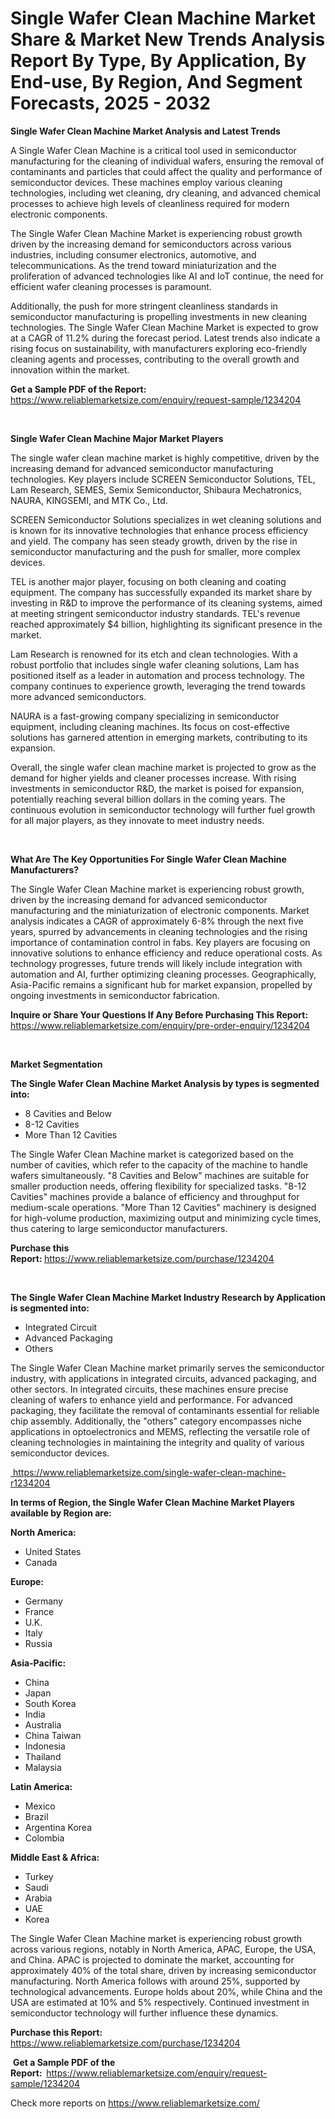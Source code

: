 <p><h1>Single Wafer Clean Machine Market Share & Market New Trends Analysis Report By Type, By Application, By End-use, By Region, And Segment Forecasts, 2025 - 2032</h1></p><p><strong>Single Wafer Clean Machine Market Analysis and Latest Trends</strong></p>
<p><p>A Single Wafer Clean Machine is a critical tool used in semiconductor manufacturing for the cleaning of individual wafers, ensuring the removal of contaminants and particles that could affect the quality and performance of semiconductor devices. These machines employ various cleaning technologies, including wet cleaning, dry cleaning, and advanced chemical processes to achieve high levels of cleanliness required for modern electronic components.</p><p>The Single Wafer Clean Machine Market is experiencing robust growth driven by the increasing demand for semiconductors across various industries, including consumer electronics, automotive, and telecommunications. As the trend toward miniaturization and the proliferation of advanced technologies like AI and IoT continue, the need for efficient wafer cleaning processes is paramount. </p><p>Additionally, the push for more stringent cleanliness standards in semiconductor manufacturing is propelling investments in new cleaning technologies. The Single Wafer Clean Machine Market is expected to grow at a CAGR of 11.2% during the forecast period. Latest trends also indicate a rising focus on sustainability, with manufacturers exploring eco-friendly cleaning agents and processes, contributing to the overall growth and innovation within the market.</p></p>
<p><strong>Get a Sample PDF of the Report:&nbsp;</strong> <a href="https://www.reliablemarketsize.com/enquiry/request-sample/1234204?utm_campaign=2804&utm_medium=2&utm_source=Github&utm_content=ia&utm_term=06042025&utm_id=single-wafer-clean-machine">https://www.reliablemarketsize.com/enquiry/request-sample/1234204</a></p>
<p>&nbsp;</p>
<p><strong>Single Wafer Clean Machine Major Market Players</strong></p>
<p><p>The single wafer clean machine market is highly competitive, driven by the increasing demand for advanced semiconductor manufacturing technologies. Key players include SCREEN Semiconductor Solutions, TEL, Lam Research, SEMES, Semix Semiconductor, Shibaura Mechatronics, NAURA, KINGSEMI, and MTK Co., Ltd. </p><p>SCREEN Semiconductor Solutions specializes in wet cleaning solutions and is known for its innovative technologies that enhance process efficiency and yield. The company has seen steady growth, driven by the rise in semiconductor manufacturing and the push for smaller, more complex devices.</p><p>TEL is another major player, focusing on both cleaning and coating equipment. The company has successfully expanded its market share by investing in R&D to improve the performance of its cleaning systems, aimed at meeting stringent semiconductor industry standards. TEL's revenue reached approximately $4 billion, highlighting its significant presence in the market.</p><p>Lam Research is renowned for its etch and clean technologies. With a robust portfolio that includes single wafer cleaning solutions, Lam has positioned itself as a leader in automation and process technology. The company continues to experience growth, leveraging the trend towards more advanced semiconductors.</p><p>NAURA is a fast-growing company specializing in semiconductor equipment, including cleaning machines. Its focus on cost-effective solutions has garnered attention in emerging markets, contributing to its expansion.</p><p>Overall, the single wafer clean machine market is projected to grow as the demand for higher yields and cleaner processes increase. With rising investments in semiconductor R&D, the market is poised for expansion, potentially reaching several billion dollars in the coming years. The continuous evolution in semiconductor technology will further fuel growth for all major players, as they innovate to meet industry needs.</p></p>
<p>&nbsp;</p>
<p><strong>What Are The Key Opportunities For Single Wafer Clean Machine Manufacturers?</strong></p>
<p><p>The Single Wafer Clean Machine market is experiencing robust growth, driven by the increasing demand for advanced semiconductor manufacturing and the miniaturization of electronic components. Market analysis indicates a CAGR of approximately 6-8% through the next five years, spurred by advancements in cleaning technologies and the rising importance of contamination control in fabs. Key players are focusing on innovative solutions to enhance efficiency and reduce operational costs. As technology progresses, future trends will likely include integration with automation and AI, further optimizing cleaning processes. Geographically, Asia-Pacific remains a significant hub for market expansion, propelled by ongoing investments in semiconductor fabrication.</p></p>
<p><strong>Inquire or Share Your Questions If Any Before Purchasing This Report:</strong> <a href="https://www.reliablemarketsize.com/enquiry/pre-order-enquiry/1234204?utm_campaign=2804&utm_medium=2&utm_source=Github&utm_content=ia&utm_term=06042025&utm_id=single-wafer-clean-machine">https://www.reliablemarketsize.com/enquiry/pre-order-enquiry/1234204</a></p>
<p>&nbsp;</p>
<p><strong>Market Segmentation</strong></p>
<p><strong>The Single Wafer Clean Machine Market Analysis by types is segmented into:</strong></p>
<p><ul><li>8 Cavities and Below</li><li>8-12 Cavities</li><li>More Than 12 Cavities</li></ul></p>
<p><p>The Single Wafer Clean Machine market is categorized based on the number of cavities, which refer to the capacity of the machine to handle wafers simultaneously. "8 Cavities and Below" machines are suitable for smaller production needs, offering flexibility for specialized tasks. "8-12 Cavities" machines provide a balance of efficiency and throughput for medium-scale operations. "More Than 12 Cavities" machinery is designed for high-volume production, maximizing output and minimizing cycle times, thus catering to large semiconductor manufacturers.</p></p>
<p><strong>Purchase this Report:&nbsp;</strong><a href="https://www.reliablemarketsize.com/purchase/1234204?utm_campaign=2804&utm_medium=2&utm_source=Github&utm_content=ia&utm_term=06042025&utm_id=single-wafer-clean-machine">https://www.reliablemarketsize.com/purchase/1234204</a></p>
<p>&nbsp;</p>
<p><strong>The Single Wafer Clean Machine Market Industry Research by Application is segmented into:</strong></p>
<p><ul><li>Integrated Circuit</li><li>Advanced Packaging</li><li>Others</li></ul></p>
<p><p>The Single Wafer Clean Machine market primarily serves the semiconductor industry, with applications in integrated circuits, advanced packaging, and other sectors. In integrated circuits, these machines ensure precise cleaning of wafers to enhance yield and performance. For advanced packaging, they facilitate the removal of contaminants essential for reliable chip assembly. Additionally, the "others" category encompasses niche applications in optoelectronics and MEMS, reflecting the versatile role of cleaning technologies in maintaining the integrity and quality of various semiconductor devices.</p></p>
<p><a href="https://www.reliablemarketsize.com/single-wafer-clean-machine-r1234204?utm_campaign=2804&utm_medium=2&utm_source=Github&utm_content=ia&utm_term=06042025&utm_id=single-wafer-clean-machine">&nbsp;https://www.reliablemarketsize.com/single-wafer-clean-machine-r1234204</a></p>
<p><strong>In terms of Region, the Single Wafer Clean Machine Market Players available by Region are:</strong></p>
<p>
    <p> <strong> North America: </strong>
        <ul>
            <li>United States</li>
            <li>Canada</li>
        </ul>
        </p> 
    <p> <strong> Europe: </strong>
        <ul>
            <li>Germany</li>
            <li>France</li>
            <li>U.K.</li>
            <li>Italy</li>
            <li>Russia</li>
        </ul>
        </p> 
    <p> <strong> Asia-Pacific: </strong>
        <ul>
            <li>China</li>
            <li>Japan</li>
            <li>South Korea</li>
            <li>India</li>
            <li>Australia</li>
            <li>China Taiwan</li>
            <li>Indonesia</li>
            <li>Thailand</li>
            <li>Malaysia</li>
        </ul>
        </p> 
    <p> <strong> Latin America: </strong>
        <ul>
            <li>Mexico</li>
            <li>Brazil</li>
            <li>Argentina Korea</li>
            <li>Colombia</li>
        </ul>
        </p> 
    <p> <strong> Middle East & Africa: </strong>
        <ul>
            <li>Turkey</li>
            <li>Saudi</li>
            <li>Arabia</li>
            <li>UAE</li>
            <li>Korea</li>
        </ul>
    </p>
    </p>
<p><p>The Single Wafer Clean Machine market is experiencing robust growth across various regions, notably in North America, APAC, Europe, the USA, and China. APAC is projected to dominate the market, accounting for approximately 40% of the total share, driven by increasing semiconductor manufacturing. North America follows with around 25%, supported by technological advancements. Europe holds about 20%, while China and the USA are estimated at 10% and 5% respectively. Continued investment in semiconductor technology will further influence these dynamics.</p></p>
<p><strong>Purchase this Report: </strong><a href="https://www.reliablemarketsize.com/purchase/1234204?utm_campaign=2804&utm_medium=2&utm_source=Github&utm_content=ia&utm_term=06042025&utm_id=single-wafer-clean-machine">https://www.reliablemarketsize.com/purchase/1234204</a></p>
<p>&nbsp;<strong>Get a Sample PDF of the Report:&nbsp;&nbsp;</strong><a href="https://www.reliablemarketsize.com/enquiry/request-sample/1234204?utm_campaign=2804&utm_medium=2&utm_source=Github&utm_content=ia&utm_term=06042025&utm_id=single-wafer-clean-machine">https://www.reliablemarketsize.com/enquiry/request-sample/1234204</a></p>
<p><strong></strong></p>
<p>Check more reports on <a href="https://www.reliablemarketsize.com/?utm_campaign=2804&utm_medium=2&utm_source=Github&utm_content=ia&utm_term=06042025&utm_id=single-wafer-clean-machine">https://www.reliablemarketsize.com/</a></p>
